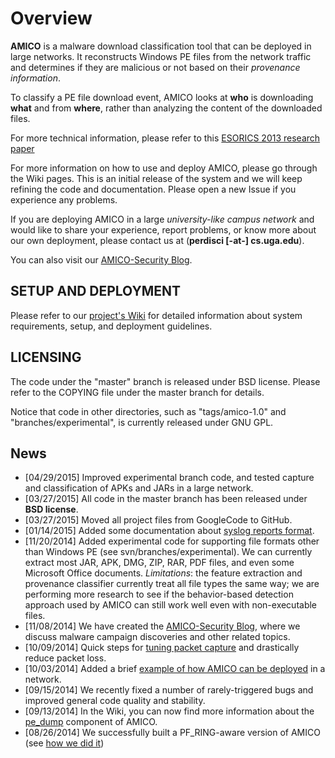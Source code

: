 # Overview #

**AMICO** is a malware download classification tool that can be deployed in large networks. It reconstructs Windows PE files from the network traffic and determines if they are malicious or not based on their _provenance information_.

To classify a PE file download event, AMICO looks at **who** is downloading **what** and from **where**, rather than analyzing the content of the downloaded files.

For more technical information, please refer to this [ESORICS 2013 research paper](http://www.perdisci.com/publications/publication-files/amico.pdf)

For more information on how to use and deploy AMICO, please go through the Wiki pages. This is an initial release of the system and we will keep refining the code and documentation. Please open a new Issue if you experience any problems.

If you are deploying AMICO in a large _university-like campus network_ and would like to share your experience, report problems, or know more about our own deployment, please contact us at (**perdisci [-at-] cs.uga.edu**).

You can also visit our [AMICO-Security Blog](http://amico-security.blogspot.com/).


## SETUP AND DEPLOYMENT ##
Please refer to our [project's Wiki](https://github.com/perdisci/amico/wiki) for detailed information about system requirements, setup, and deployment guidelines.


## LICENSING ##
The code under the "master" branch is released under BSD license. Please refer to the COPYING file under the master branch for details.

Notice that code in other directories, such as "tags/amico-1.0" and "branches/experimental", is currently released under GNU GPL.


## News ##
  * [04/29/2015] Improved experimental branch code, and tested capture and classification of APKs and JARs in a large network.
  * [03/27/2015] All code in the master branch has been released under **BSD license**.
  * [03/27/2015] Moved all project files from GoogleCode to GitHub.
  * [01/14/2015] Added some documentation about [syslog reports format](https://github.com/perdisci/amico/wiki/Syslog-Reports-Format).
  * [11/20/2014] Added experimental code for supporting file formats other than Windows PE (see svn/branches/experimental). We can currently extract most JAR, APK, DMG, ZIP, RAR, PDF files, and even some Microsoft Office documents. _Limitations_: the feature extraction and provenance classifier currently treat all file types the same way; we are performing more research to see if the behavior-based detection approach used by AMICO can still work well even with non-executable files.
  * [11/08/2014] We have created the [AMICO-Security Blog](http://amico-security.blogspot.com/), where we discuss malware campaign discoveries and other related topics.
  * [10/09/2014] Quick steps for [tuning packet capture](https://github.com/perdisci/amico/wiki/Tuning-Packet-Capture) and drastically reduce packet loss.
  * [10/03/2014] Added a brief [example of how AMICO can be deployed](https://github.com/perdisci/amico/wiki/Deployment-Example) in a network.
  * [09/15/2014] We recently fixed a number of rarely-triggered bugs and improved general code quality and stability.
  * [09/13/2014] In the Wiki, you can now find more information about the [pe\_dump](https://github.com/perdisci/amico/wiki/pe_dump-Module) component of AMICO.
  * [08/26/2014] We successfully built a PF\_RING-aware version of AMICO (see [how we did it](https://github.com/perdisci/amico/blob/master/external_libs/README))
